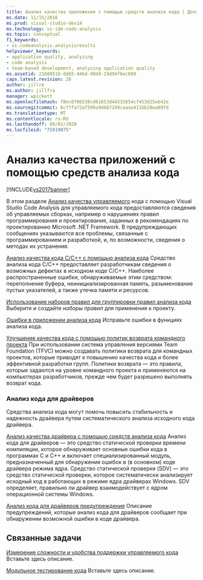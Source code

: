 ```yaml
---
title: Анализ качества приложения с помощью средств анализа кода | Документация Майкрософт
ms.date: 11/15/2016
ms.prod: visual-studio-dev14
ms.technology: vs-ide-code-analysis
ms.topic: conceptual
f1_keywords:
- vs.codeanalysis.analysisresults
helpviewer_keywords:
- application quality, analyzing
- code analysis
- team-based development, analyzing application quality
ms.assetid: 21680516-ddb5-446d-90d4-19d94f6ec699
caps.latest.revision: 26
author: jillre
ms.author: jillfra
manager: wpickett
ms.openlocfilehash: f8ec0706530cd61653d44533654cf453d25eb42e
ms.sourcegitcommit: 6cfffa72af599a9d667249caaaa411bb28ea69fd
ms.translationtype: MT
ms.contentlocale: ru-RU
ms.lasthandoff: 09/02/2020
ms.locfileid: "75919075"
---
```

# <a name="analyzing-application-quality-by-using-code-analysis-tools"></a>Анализ качества приложений с помощью средств анализа кода
[!INCLUDE[vs2017banner](../includes/vs2017banner.md)]

В этом разделе [Анализ качества управляемого](../code-quality/analyzing-managed-code-quality-by-using-code-analysis.md) кода с помощью Visual Studio Code Analysis для управляемого кода предоставляются сведения об управляемых сборках, например о нарушениях правил программирования и проектирования, заданных в рекомендациях по проектированию Microsoft .NET Framework. В предупреждающих сообщениях указываются все проблемы, связанные с программированием и разработкой, и, по возможности, сведения о методах их устранения.

 [Анализ качества кода C/C++ с помощью анализа кода](../code-quality/analyzing-c-cpp-code-quality-by-using-code-analysis.md) Средство анализа кода C/C++ предоставляет разработчикам сведения о возможных дефектах в исходном коде C/C++. Наиболее распространенные ошибки, обнаруживаемые этим средством: переполнение буфера, неинициализированная память, разыменование пустых указателей, а также утечка памяти и ресурсов.

 [Использование наборов правил для группировки правил анализа кода](../code-quality/using-rule-sets-to-group-code-analysis-rules.md) Выберите и создайте *наборы правил* для применения к проекту.

 [Ошибки в приложении анализа кода](../code-quality/code-analysis-application-errors.md) Исправьте ошибки в функциях анализа кода.

 [Улучшение качества кода с помощью политик возврата командного проекта](../code-quality/enhancing-code-quality-with-team-project-check-in-policies.md) При использовании система управления версиями Team Foundation (TFVC) можно создавать политики возврата для командных проектов, которые приводят к повышению качества кода и более эффективной разработки групп. Политики возврата — это правила, которые задаются на уровне командного проекта и применяются на компьютерах разработчиков, прежде чем будет разрешено выполнять возврат кода.

### <a name="code-analysis-for-drivers"></a>Анализ кода для драйверов
 Средства анализа кода могут помочь повысить стабильность и надежность драйвера путем систематического анализа исходного кода драйвера.

 [Анализ качества драйвера с помощью средств анализа кода](/windows-hardware/drivers/devtest/tools-for-verifying-drivers) Анализ кода для драйверов — это средство статической проверки времени компиляции, которое обнаруживает основные ошибки кода в программах C и C++ и включает специализированный модуль, предназначенный для обнаружения ошибок в (в основном) коде драйвера режима ядра. Средство статической проверки (SDV) — это средство статической проверки, которое систематически анализирует исходный код в работающих в режиме ядра драйверах Windows. SDV определяет, правильно ли драйвер взаимодействует с ядром операционной системы Windows.

 [Анализ кода для драйверов предупреждения](/windows-hardware/drivers/devtest/prefast-for-drivers-warnings) Описание предупреждений, которые анализ кода для драйверов сообщает при обнаружении возможной ошибки в коде драйвера.

## <a name="related-tasks"></a>Связанные задачи
 [Измерение сложности и удобства поддержки управляемого кода](../code-quality/measuring-complexity-and-maintainability-of-managed-code.md) Вставьте здесь описание.

 [Модульное тестирование кода](../test/unit-test-your-code.md) Вставьте здесь описание.
